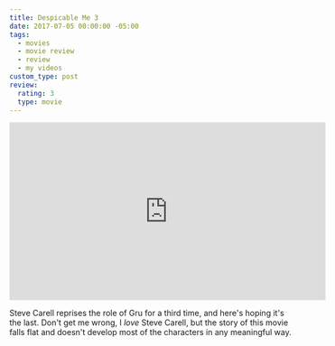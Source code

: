 ```yaml
---
title: Despicable Me 3
date: 2017-07-05 00:00:00 -05:00
tags:
  - movies
  - movie review
  - review
  - my videos
custom_type: post
review:
  rating: 3
  type: movie
---
```


<div class="iframe-container">
<iframe width="560" height="315" src="https://www.youtube-nocookie.com/embed/iUf2K263hgk?rel=0" frameborder="0" gesture="media" allow="encrypted-media" allowfullscreen></iframe>
</div>

Steve Carell reprises the role of Gru for a third time, and here's hoping it's the last. Don't get me wrong, I _love_ Steve Carell, but the story of this movie falls flat and doesn't develop most of the characters in any meaningful way.
